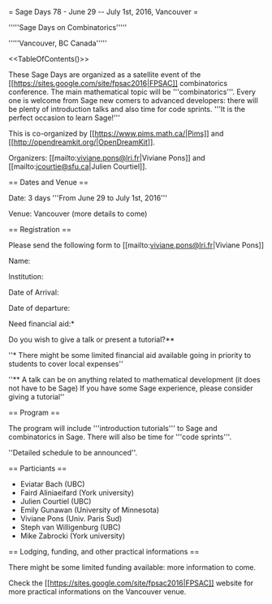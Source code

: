 = Sage Days 78 - June 29 -- July 1st, 2016, Vancouver =

'''''Sage Days on Combinatorics'''''

'''''Vancouver, BC Canada'''''

<<TableOfContents()>>

These Sage Days are organized as a satellite event of the [[https://sites.google.com/site/fpsac2016|FPSAC]] combinatorics conference. The main mathematical topic will be '''combinatorics'''. Every one is welcome from Sage new comers to advanced developers: there will be plenty of introduction talks and also time for code sprints. '''It is the perfect occasion to learn Sage!'''

This is co-organized by [[https://www.pims.math.ca/|Pims]] and [[http://opendreamkit.org/|OpenDreamKit]].

Organizers: [[mailto:viviane.pons@lri.fr|Viviane Pons]] and [[mailto:jcourtie@sfu.ca|Julien Courtiel]]. 

== Dates and Venue ==

Date: 3 days '''From June 29 to July 1st, 2016'''

Venue: Vancouver (more details to come)

== Registration ==

Please send the following form to [[mailto:viviane.pons@lri.fr|Viviane Pons]]

Name:

Institution:

Date of Arrival:

Date of departure:

Need financial aid:*

Do you wish to give a talk or present a tutorial?**

''* There might be some limited financial aid available going in priority to students to cover local expenses''

''** A talk can be on anything related to mathematical development (it does not have to be Sage)
If you have some Sage experience, please consider giving a tutorial''

== Program ==

The program will include '''introduction tutorials''' to Sage and combinatorics in Sage. There will also be time for '''code sprints'''.

''Detailed schedule to be announced''. 

== Particiants ==

 * Eviatar Bach (UBC)
 * Faird Aliniaeifard (York university)
 * Julien Courtiel (UBC)
 * Emily Gunawan (University of Minnesota)
 * Viviane Pons (Univ. Paris Sud)
 * Steph van Willigenburg (UBC)
 * Mike Zabrocki (York university)


== Lodging, funding, and other practical informations ==

There might be some limited funding available: more information to come.

Check the [[https://sites.google.com/site/fpsac2016|FPSAC]] website for more practical informations on the Vancouver venue.
